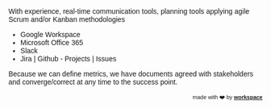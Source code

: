 

<link href="https://fonts.googleapis.com/css?family=Montserrat&display=swap" rel="stylesheet">


With experience, real-time communication tools, planning tools applying agile Scrum and/or Kanban methodologies

- Google Workspace
- Microsoft Office 365
- Slack
- Jira &#124; Github - Projects &#124; Issues

Because we can define metrics, we have documents agreed with stakeholders and converge/correct at any time to the success point.




<div style="text-align: right; float: right;">
 <span style="font-size: 11px"> made with ❤️ by </span>
 <a href="http://workspace.ciro-maciel.me" style="font-size: 11px" target="_blank">
   <strong style="font-size: 11px">workspace</strong>
 </a>
</div>

<style>
 * {
    font-family: 'Montserrat', sans-serif !important;
     font-size: 14px;
  }
 h1 {
    font-size: 23px; 
 }
 h1 a{
    display: none;
 }
 h1:after {
  content: 'the How and Why?';
 }
 .container-lg{
  max-width: 900px
 }
 hr {
  height: 0px !important;
  border-bottom: 1px solid #eaecef !important;
  margin-bottom: 10px !important;
 }
</style>
